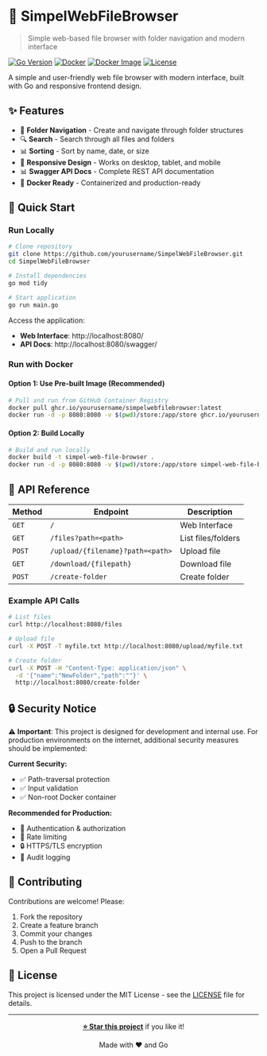 # 📁 SimpelWebFileBrowser

> Simple web-based file browser with folder navigation and modern interface

[![Go Version](https://img.shields.io/badge/Go-1.21+-00ADD8?style=flat&logo=go)](https://golang.org/)
[![Docker](https://img.shields.io/badge/Docker-Ready-2496ED?style=flat&logo=docker)](https://www.docker.com/)
[![Docker Image](https://img.shields.io/badge/Docker-ghcr.io-2496ED?style=flat&logo=docker)](https://github.com/yourusername/SimpelWebFileBrowser/pkgs/container/simpelwebfilebrowser)
[![License](https://img.shields.io/badge/License-MIT-green.svg)](LICENSE)

A simple and user-friendly web file browser with modern interface, built with Go and responsive frontend design.

## ✨ Features

- 📁 **Folder Navigation** - Create and navigate through folder structures
- 🔍 **Search** - Search through all files and folders
- 📊 **Sorting** - Sort by name, date, or size
- 📱 **Responsive Design** - Works on desktop, tablet, and mobile
- 📊 **Swagger API Docs** - Complete REST API documentation
- 🐳 **Docker Ready** - Containerized and production-ready

## 🚀 Quick Start

### Run Locally

```bash
# Clone repository
git clone https://github.com/yourusername/SimpelWebFileBrowser.git
cd SimpelWebFileBrowser

# Install dependencies
go mod tidy

# Start application
go run main.go
```

Access the application:

- **Web Interface**: http://localhost:8080/
- **API Docs**: http://localhost:8080/swagger/

### Run with Docker

#### Option 1: Use Pre-built Image (Recommended)

```bash
# Pull and run from GitHub Container Registry
docker pull ghcr.io/yourusername/simpelwebfilebrowser:latest
docker run -d -p 8080:8080 -v $(pwd)/store:/app/store ghcr.io/yourusername/simpelwebfilebrowser:latest
```

#### Option 2: Build Locally

```bash
# Build and run locally
docker build -t simpel-web-file-browser .
docker run -d -p 8080:8080 -v $(pwd)/store:/app/store simpel-web-file-browser
```

## 📖 API Reference

| Method | Endpoint                         | Description        |
| ------ | -------------------------------- | ------------------ |
| `GET`  | `/`                              | Web Interface      |
| `GET`  | `/files?path=<path>`             | List files/folders |
| `POST` | `/upload/{filename}?path=<path>` | Upload file        |
| `GET`  | `/download/{filepath}`           | Download file      |
| `POST` | `/create-folder`                 | Create folder      |

### Example API Calls

```bash
# List files
curl http://localhost:8080/files

# Upload file
curl -X POST -T myfile.txt http://localhost:8080/upload/myfile.txt

# Create folder
curl -X POST -H "Content-Type: application/json" \
  -d '{"name":"NewFolder","path":""}' \
  http://localhost:8080/create-folder
```

## 🔒 Security Notice

⚠️ **Important**: This project is designed for development and internal use. For production environments on the internet, additional security measures should be implemented:

**Current Security:**

- ✅ Path-traversal protection
- ✅ Input validation
- ✅ Non-root Docker container

**Recommended for Production:**

- 🔐 Authentication & authorization
- 🚦 Rate limiting
- 🔒 HTTPS/TLS encryption
- 📝 Audit logging

## 🤝 Contributing

Contributions are welcome! Please:

1. Fork the repository
2. Create a feature branch
3. Commit your changes
4. Push to the branch
5. Open a Pull Request

## 📝 License

This project is licensed under the MIT License - see the [LICENSE](LICENSE) file for details.

---

<div align="center">

**[⭐ Star this project](https://github.com/yourusername/SimpelWebFileBrowser)** if you like it!

Made with ❤️ and Go

</div>
